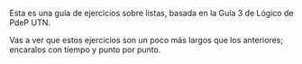 Esta es una guía de ejercicios sobre listas, basada en la Guía 3 de Lógico de PdeP UTN. 

Vas a ver que estos ejercicios son un poco más largos que los anteriores; encaralos con tiempo y punto por punto. 

